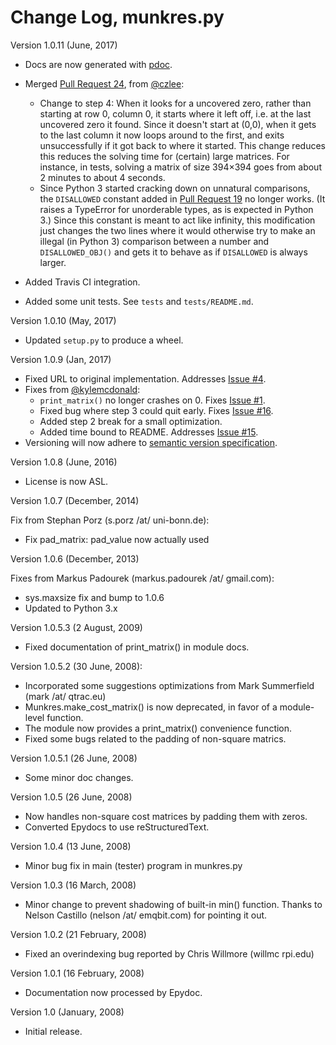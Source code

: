 # Change Log, munkres.py

Version 1.0.11 (June, 2017)

- Docs are now generated with [pdoc](https://github.com/BurntSushi/pdoc).

- Merged [Pull Request 24](https://github.com/bmc/munkres/pull/24), from
  [@czlee](https://github.com/czlee): 
    - Change to step 4: When it looks for a uncovered zero, rather than starting 
      at row 0, column 0, it starts where it left off, i.e. at the last 
      uncovered zero it found. Since it doesn't start at (0,0), when it gets to 
      the last column it now loops around to the first, and exits unsuccessfully 
      if it got back to where it started. This change reduces this reduces the 
      solving time for (certain) large matrices. For instance, in tests, 
      solving a matrix of size 394×394  goes from about 2 minutes to about 4 
      seconds.
    - Since Python 3 started cracking down on unnatural comparisons, the 
      `DISALLOWED` constant added in 
      [Pull Request 19](https://github.com/bmc/munkres/issues/19) no longer 
      works. (It raises a TypeError for unorderable types, as is expected in 
      Python 3.) Since this constant is meant to act like infinity, this 
      modification just changes the two lines where it would otherwise try to 
      make an illegal (in Python 3) comparison between a number and 
      `DISALLOWED_OBJ()` and gets it to behave as if `DISALLOWED` is always 
      larger.

- Added Travis CI integration.

- Added some unit tests. See `tests` and `tests/README.md`.

Version 1.0.10 (May, 2017)

- Updated `setup.py` to produce a wheel.

Version 1.0.9 (Jan, 2017)

- Fixed URL to original implementation. Addresses
  [Issue #4](https://github.com/bmc/munkres/issues/4).
- Fixes from [@kylemcdonald](https://github.com/kylemcdonald):
    - `print_matrix()` no longer crashes on 0. Fixes
      [Issue #1](https://github.com/bmc/munkres/issues/4).
    - Fixed bug where step 3 could quit early. Fixes 
      [Issue #16](https://github.com/bmc/munkres/issues/16).
    - Added step 2 break for a small optimization.
    - Added time bound to README. Addresses 
      [Issue #15](https://github.com/bmc/munkres/issues/15).
- Versioning will now adhere to
  [semantic version specification](http://semver.org).

Version 1.0.8 (June, 2016)

- License is now ASL.

Version 1.0.7 (December, 2014)

Fix from Stephan Porz (s.porz /at/ uni-bonn.de):
- Fix pad_matrix: pad_value now actually used

Version 1.0.6 (December, 2013)

Fixes from Markus Padourek (markus.padourek /at/ gmail.com):
- sys.maxsize fix and bump to 1.0.6
- Updated to Python 3.x 

Version 1.0.5.3 (2 August, 2009)

- Fixed documentation of print_matrix() in module docs.

Version 1.0.5.2 (30 June, 2008):

- Incorporated some suggestions optimizations from Mark Summerfield
  (mark /at/ qtrac.eu)
- Munkres.make_cost_matrix() is now deprecated, in favor of a module-level
  function.
- The module now provides a print_matrix() convenience function.
- Fixed some bugs related to the padding of non-square matrics.

Version 1.0.5.1 (26 June, 2008)

- Some minor doc changes.

Version 1.0.5 (26 June, 2008)

- Now handles non-square cost matrices by padding them with zeros.
- Converted Epydocs to use reStructuredText.

Version 1.0.4 (13 June, 2008)

- Minor bug fix in main (tester) program in munkres.py

Version 1.0.3 (16 March, 2008)

- Minor change to prevent shadowing of built-in min() function. Thanks to
  Nelson Castillo (nelson /at/ emqbit.com) for pointing it out.

Version 1.0.2 (21 February, 2008)

- Fixed an overindexing bug reported by Chris Willmore (willmc <at> rpi.edu)

Version 1.0.1 (16 February, 2008)

- Documentation now processed by Epydoc.

Version 1.0 (January, 2008)

- Initial release.
